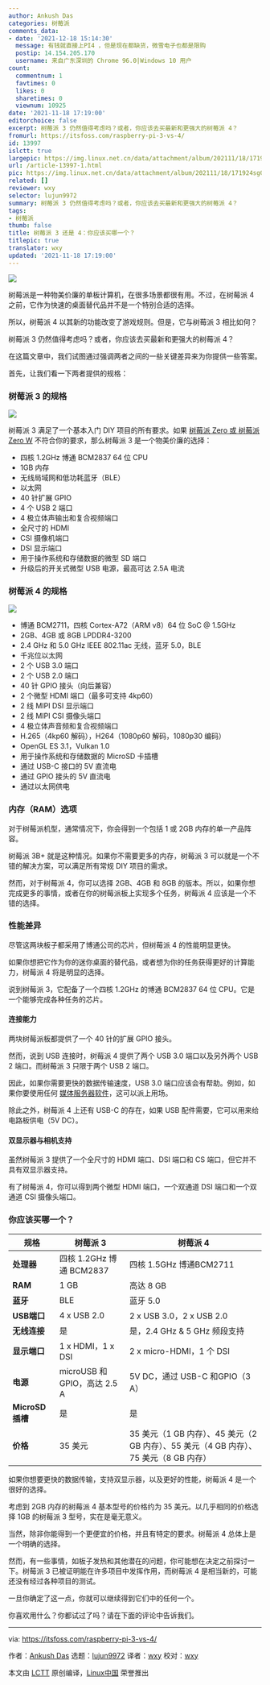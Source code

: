 ```yaml
---
author: Ankush Das
categories: 树莓派
comments_data:
- date: '2021-12-18 15:14:30'
  message: 有钱就直接上PI4 ，但是现在都缺货，微雪电子也都是限购
  postip: 14.154.205.170
  username: 来自广东深圳的 Chrome 96.0|Windows 10 用户
count:
  commentnum: 1
  favtimes: 0
  likes: 0
  sharetimes: 0
  viewnum: 10925
date: '2021-11-18 17:19:00'
editorchoice: false
excerpt: 树莓派 3 仍然值得考虑吗？或者，你应该去买最新和更强大的树莓派 4？
fromurl: https://itsfoss.com/raspberry-pi-3-vs-4/
id: 13997
islctt: true
largepic: https://img.linux.net.cn/data/attachment/album/202111/18/171924sg0bk3iu43bwi3x4.jpg
url: /article-13997-1.html
pic: https://img.linux.net.cn/data/attachment/album/202111/18/171924sg0bk3iu43bwi3x4.jpg.thumb.jpg
related: []
reviewer: wxy
selector: lujun9972
summary: 树莓派 3 仍然值得考虑吗？或者，你应该去买最新和更强大的树莓派 4？
tags:
- 树莓派
thumb: false
title: 树莓派 3 还是 4：你应该买哪一个？
titlepic: true
translator: wxy
updated: '2021-11-18 17:19:00'
---
```


![](https://img.linux.net.cn/data/attachment/album/202111/18/171924sg0bk3iu43bwi3x4.jpg)


树莓派是一种物美价廉的单板计算机，在很多场景都很有用。不过，在树莓派 4 之前，它作为快速的桌面替代品并不是一个特别合适的选择。


所以，树莓派 4 以其新的功能改变了游戏规则。但是，它与树莓派 3 相比如何？


树莓派 3 仍然值得考虑吗？或者，你应该去买最新和更强大的树莓派 4？


在这篇文章中，我们试图通过强调两者之间的一些关键差异来为你提供一些答案。


首先，让我们看一下两者提供的规格：


### 树莓派 3 的规格


![](https://img.linux.net.cn/data/attachment/album/202111/18/171951z7pqdplqq0k9kpqg.jpg)


树莓派 3 满足了一个基本入门 DIY 项目的所有要求。如果 [树莓派 Zero 或 树莓派 Zero W](https://itsfoss.com/raspberry-pi-zero-vs-zero-w/) 不符合你的要求，那么树莓派 3 是一个物美价廉的选择：


* 四核 1.2GHz 博通 BCM2837 64 位 CPU
* 1GB 内存
* 无线局域网和低功耗蓝牙（BLE）
* 以太网
* 40 针扩展 GPIO
* 4 个 USB 2 端口
* 4 极立体声输出和复合视频端口
* 全尺寸的 HDMI
* CSI 摄像机端口
* DSI 显示端口
* 用于操作系统和存储数据的微型 SD 端口
* 升级后的开关式微型 USB 电源，最高可达 2.5A 电流


### 树莓派 4 的规格


![](https://img.linux.net.cn/data/attachment/album/202111/18/171952dkeq6eq9yvzrvllm.jpg)


* 博通 BCM2711，四核 Cortex-A72（ARM v8）64 位 SoC @ 1.5GHz
* 2GB、4GB 或 8GB LPDDR4-3200
* 2.4 GHz 和 5.0 GHz IEEE 802.11ac 无线，蓝牙 5.0，BLE
* 千兆位以太网
* 2 个 USB 3.0 端口
* 2 个 USB 2.0 端口
* 40 针 GPIO 接头（向后兼容）
* 2 个微型 HDMI 端口（最多可支持 4kp60）
* 2 线 MIPI DSI 显示端口
* 2 线 MIPI CSI 摄像头端口
* 4 极立体声音频和复合视频端口
* H.265（4kp60 解码），H264（1080p60 解码，1080p30 编码）
* OpenGL ES 3.1，Vulkan 1.0
* 用于操作系统和存储数据的 MicroSD 卡插槽
* 通过 USB-C 接口的 5V 直流电
* 通过 GPIO 接头的 5V 直流电
* 通过以太网供电


### 内存（RAM）选项


对于树莓派机型，通常情况下，你会得到一个包括 1 或 2GB 内存的单一产品阵容。


树莓派 3B+ 就是这种情况。如果你不需要更多的内存，树莓派 3 可以就是一个不错的解决方案，可以满足所有常规 DIY 项目的需求。


然而，对于树莓派 4，你可以选择 2GB、4GB 和 8GB 的版本。所以，如果你想完成更多的事情，或者在你的树莓派板上实现多个任务，树莓派 4 应该是一个不错的选择。


### 性能差异


尽管这两块板子都采用了博通公司的芯片，但树莓派 4 的性能明显更快。


如果你想把它作为你的迷你桌面的替代品，或者想为你的任务获得更好的计算能力，树莓派 4 将是明显的选择。


说到树莓派 3，它配备了一个四核 1.2GHz 的博通 BCM2837 64 位 CPU。它是一个能够完成各种任务的芯片。


#### 连接能力


两块树莓派板都提供了一个 40 针的扩展 GPIO 接头。


然而，说到 USB 连接时，树莓派 4 提供了两个 USB 3.0 端口以及另外两个 USB 2 端口。而树莓派 3 只限于两个 USB 2 端口。


因此，如果你需要更快的数据传输速度，USB 3.0 端口应该会有帮助。例如，如果你要使用任何 [媒体服务器软件](https://itsfoss.com/best-linux-media-server/)，这可以派上用场。


除此之外，树莓派 4 上还有 USB-C 的存在，如果 USB 配件需要，它可以用来给电路板供电（5V DC）。


#### 双显示器与相机支持


虽然树莓派 3 提供了一个全尺寸的 HDMI 端口、DSI 端口和 CS 端口，但它并不具有双显示器支持。


有了树莓派 4，你可以得到两个微型 HDMI 端口，一个双通道 DSI 端口和一个双通道 CSI 摄像头端口。


### 你应该买哪一个？




| 规格 | 树莓派 3 | 树莓派 4 |
| --- | --- | --- |
| **处理器** | 四核 1.2GHz 博通 BCM2837 | 四核 1.5GHz 博通BCM2711 |
| **RAM** | 1 GB | 高达 8 GB |
| **蓝牙** | BLE | 蓝牙 5.0 |
| **USB端口** | 4 x USB 2.0 | 2 x USB 3.0，2 x USB 2.0 |
| **无线连接** | 是 | 是，2.4 GHz & 5 GHz 频段支持 |
| **显示端口** | 1 x HDMI，1 x DSI | 2 x micro-HDMI，1 个 DSI |
| **电源** | microUSB 和 GPIO，高达 2.5 A | 5V DC，通过 USB-C 和GPIO（3 A） |
| **MicroSD 插槽** | 是 | 是 |
| **价格** | 35 美元 | 35 美元（1 GB 内存）、45 美元（2 GB 内存）、55 美元（4 GB 内存）、75 美元（8 GB 内存） |


如果你想要更快的数据传输，支持双显示器，以及更好的性能，树莓派 4 是一个很好的选择。


考虑到 2GB 内存的树莓派 4 基本型号的价格约为 35 美元。以几乎相同的价格选择 1GB 的树莓派 3 型号，实在是毫无意义。


当然，除非你能得到一个更便宜的价格，并且有特定的要求。树莓派 4 总体上是一个明确的选择。


然而，有一些事情，如板子发热和其他潜在的问题，你可能想在决定之前探讨一下。树莓派 3 已被证明能在许多项目中发挥作用，而树莓派 4 是相当新的，可能还没有经过各种项目的测试。


一旦你确定了这一点，你就可以继续得到它们中的任何一个。


你喜欢用什么？你都试过了吗？请在下面的评论中告诉我们。




---


via: <https://itsfoss.com/raspberry-pi-3-vs-4/>


作者：[Ankush Das](https://itsfoss.com/author/ankush/) 选题：[lujun9972](https://github.com/lujun9972) 译者：[wxy](https://github.com/wxy) 校对：[wxy](https://github.com/wxy)


本文由 [LCTT](https://github.com/LCTT/TranslateProject) 原创编译，[Linux中国](https://linux.cn/) 荣誉推出